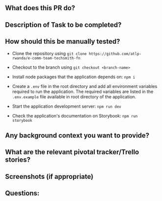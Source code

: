 ## What does this PR do?

## Description of Task to be completed?

## How should this be manually tested?

- Clone the repository using `git clone https://github.com/atlp-rwanda/e-comm-team-techsmith-fn`

- Checkout to the branch using `git checkout <branch-name>`

- Install node packages that the application depends on: `npm i`

- Create a `.env` file in the root directory and add all environment variables required to run the application. The required variables are listed in the `.env.example` file available in root directory of the application.

- Start the application development server: `npm run dev`

- Check the application's documentation on Storybook: `npm run storybook`

## Any background context you want to provide?

## What are the relevant pivotal tracker/Trello stories?

## Screenshots (if appropriate)

## Questions:
